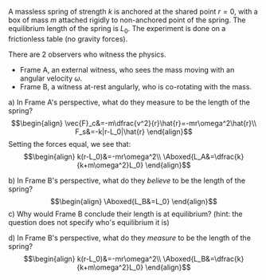 

A massless spring of strength $k$ is anchored at the shared point $r=0$, with a box of mass $m$ attached rigidly to non-anchored point of the spring. The equilibrium length of the spring is $L_0$.
The experiment is done on a frictionless table (no gravity forces).

There are 2 observers who witness the physics.
 - Frame A, an external witness, who sees the mass moving with an angular velocity $\omega$.
 - Frame B, a witness at-rest angularly, who is co-rotating with the mass.

a) In Frame A's perspective, what do they measure to be the length of the spring?
$$\begin{align}
\vec{F}_c&=-m\dfrac{v^2}{r}\hat{r}=-mr\omega^2\hat{r}\\
F_s&=-k|r-L_0|\hat{r}
\end{align}$$
Setting the forces equal, we see that:
$$\begin{align}
k(r-L_0)&=-mr\omega^2\\
\Aboxed{L_A&=\dfrac{k}{k+m\omega^2}L_0}
\end{align}$$

b) In Frame B's perspective, what do they *believe* to be the length of the spring?
$$\begin{align}
\Aboxed{L_B&=L_0}
\end{align}$$
c) Why would Frame B conclude their length is at equilibrium? (hint: the question does not specify who's equilibrium it is)

d) In Frame B's perspective, what do they *measure* to be the length of the spring?
$$\begin{align}
k(r-L_0)&=-mr\omega^2\\
\Aboxed{L_B&=\dfrac{k}{k+m\omega^2}L_0}
\end{align}$$

